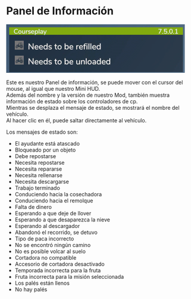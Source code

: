 # Panel de Información
![Image](../assets/images/infopanel_0_0_480_130.png)
  
Este es nuestro Panel de información, se puede mover con el cursor del mouse, al igual que nuestro Mini HUD.  
Además del nombre y la versión de nuestro Mod, también muestra información de estado sobre los controladores de cp.  
Mientras se desplaza el mensaje de estado, se mostrará el nombre del vehículo.  
Al hacer clic en él, puede saltar directamente al vehículo.  

  
Los mensajes de estado son:  
- El ayudante está atascado  
- Bloqueado por un objeto  
- Debe repostarse  
- Necesita repostarse  
- Necesita repararse  
- Necesita rellenarse  
- Necesita descargarse  
- Trabajo terminado  
- Conduciendo hacia la cosechadora  
- Conduciendo hacia el remolque  
- Falta de dinero  
- Esperando a que deje de llover  
- Esperando a que desaparezca la nieve  
- Esperando al descargador  
- Abandonó el recorrido, se detuvo  
- Tipo de paca incorrecto  
- No se encontró ningún camino  
- No es posible volcar al suelo  
- Cortadora no compatible  
- Accesorio de cortadora desactivado  
- Temporada incorrecta para la fruta  
- Fruta incorrecta para la misión seleccionada  
- Los palés están llenos  
- No hay palés  
